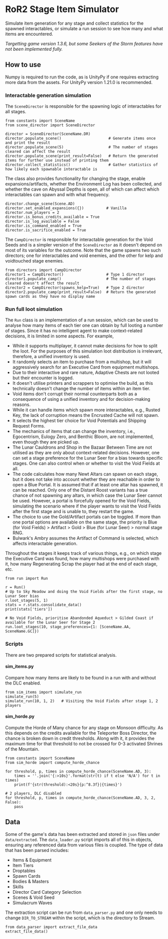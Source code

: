 # RoR2 Stage Item Simulator

Simulate item generation for any stage and collect statistics for the spawned interactables, or simulate a run session to see how many and what items are encountered.

_Targetting game version 1.3.6, but some Seekers of the Storm features have not been implemented fully._

## How to use

Numpy is required to run the code, as is UnityPy if one requires extracting more data from the assets. For UnityPy version 1.21.0 is recommended.

### Interactable generation simulation

The `SceneDirector` is responsible for the spawning logic of interactables for all stages.

```
from constants import SceneName
from scene_director import SceneDirector

director = SceneDirector(SceneName.DR)
director.populate_scene()                     # Generate items once and print the result
director.populate_scene(5)                    # The number of stages cleared can affect the result
director.populate_scene(print_result=False)   # Return the generated items for further use instead of printing them
director.collect_statistics()                 # Gather statistics of how likely each spawnable interactable is
```

The class also provides functionality for changing the stage, enable expansions/artifacts, whether the Environment Log has been collected, and whether the cave on Abyssal Depths is open, all of which can affect which interactables can spawn and with what frequency.

```
director.change_scene(Scene.AD)
director.set_enabled_expansions({})          # Vanilla
director.num_players = 2
director.is_bonus_credits_available = True
director.is_log_available = False
director.is_command_enabled = True
director.is_sacrifice_enabled = True
```

The `CampDirector` is responsible for interactable generation for the Void Seeds and is a simpler version of the `SceneDirector` as it doesn't depend on most of its variables for the outcome. Note that the game spawns two such directors; one for interactables and void enemies, and the other for kelp and voidtouched stage enemies.

```
from directors import CampDirector
director1 = CampDirector()                   # Type 1 director
director1.populate_camp()                    # The number of stages cleared doesn't affect the result
director2 = CampDirector(spawns_kelp=True)   # Type 2 director
director2.populate_camp(print_result=False)  # Return the generated spawn cards as they have no display name
```

### Run full loot simulation

The `Run` class is an implementation of a run session, which can be used to analyse how many items of each tier one can obtain by full looting a number of stages. Since it has no intelligent agent to make context-related decisions, it is limited in some aspects. For example,

- While it supports multiplayer, it cannot make decisions for how to split the loot. For the purposes of this simulation loot distribution is irrelevant, therefore, a unified inventory is used.
- It randomly selects an item to purchase from a multishop, but it will aggressively search for an Executive Card from equipment multishops.
- Due to their interactive and rare nature, Adaptive Chests are not looted but their encounter is logged.
- It doesn't utilise printers and scrappers to optimise the build, as this technically doesn't change the number of items within an item tier.
- Void items don't corrupt their normal counterparts both as a consequence of using a unified inventory and for decision-making reasons.
- While it can handle items which spawn more interactables, e.g., Rusted Key, the lack of corruption means the Encrusted Cache will not spawn.
- It selects the highest tier choice for Void Potentials and Shipping Request Forms.
- The mechanics of items that can change the inventory, i.e., Egocentrism, Eulogy Zero, and Benthic Bloom, are not implemented, even though they are picked up.
- The Lunar Cauldrons and Shop in the Bazaar Between Time are not utilised as they are only about context-related decisions. However, one can set a stage preference for the Lunar Seer for a bias towards specific stages. One can also control when or whether to visit the Void Fields at all.
- The code calculates how many Newt Altars can spawn on each stage, but it does not take into account whether they are reachable in order to open a Blue Portal. It is assumed that if at least one altar has spawned, it can be reached. Only one of the Distant Roost variants has a true chance of not spawning any altars, in which case the Lunar Seer cannot be used. However, a portal is forcefully opened for the Void Fields, simulating the scenario where if the player wants to visit the Void Fields after the first stage and is unable to, they restart the game.
- The choice to use the Gold/Artifact portals can be toggled. If more than one portal options are available on the same stage, the priority is Blue (for Void Fields) > Artifact > Gold > Blue (for Lunar Seer) > normal stage RNG.
- Bulwark's Ambry assumes the Artifact of Command is selected, which affects interactable generation.

Throughout the stages it keeps track of various things, e.g., on which stage the Executive Card was found, how many multishops were purchased with it, how many Regenerating Scrap the player had at the end of each stage, etc.

```
from run import Run

r = Run()
# Up to Sky Meadow and doing the Void Fields after the first stage, no Lunar Seer bias
r.loot_stages(5, 1)
stats = r.stats.consolidate_data()
print(stats['tiers'])

# No Void Fields, prioritise Abandonded Aqueduct > Gilded Coast if available for the Lunar Seer for Stage 2
run.loot_stages(10, stage_preferences={1: [SceneName.AA, SceneName.GC]})
```


### Scripts

There are two prepared scripts for statistical analysis.

#### sim_items.py

Compare how many items are likely to be found in a run with and without the DLC enabled.

```
from sim_items import simulate_run
simulate_run(5)
simulate_run(10, 1, 2)   # Visiting the Void Fields after stage 1, 2 players
```

#### sim_horde.py

Compute the Horde of Many chance for any stage on Monsoon difficulty. As this depends on the credits available for the Teleporter Boss Director, the chance is broken down in credit thresholds. Along with it, it provides the maximum time for that threshold to not be crossed for 0-3 activated Shrines of the Mountain.

```
from constants import SceneName
from sim_horde import compute_horde_chance

for threshold, p, times in compute_horde_chance(SceneName.AD, 3):
	times = ''.join('{:>10s}'.format(str(t) if t else 'N/A') for t in times)
	print(f'{str(threshold):<20s}{p:^8.3f}|{times}')

# 2 players, DLC disabled
for threshold, p, times in compute_horde_chance(SceneName.AD, 3, 2, False):
    pass
```


## Data

Some of the game's data has been extracted and stored in `json` files under `data/extracted`. The `data_loader.py` script imports all of this in objects, ensuring any referenced data from various files is coupled. The type of data that has been parsed includes:

- Items & Equipment
- Item Tiers
- Droptables
- Spawn Cards
- Bodies & Masters
- Skills
- Director Card Category Selection
- Scenes & Void Seed
- Simulacrum Waves

The extraction script can be run from `data_parser.py` and one only needs to change `DIR_TO_STREAM` within the script, which is the directory to Stream.

```
from data_parser import extract_file_data
extract_file_data()
```